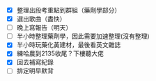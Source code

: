 - [x] 整理出段考重點到群組（藥劑學部分）
- [x] 選出歌曲（盡快）
- [ ] 晚上寫報告（明天）
- [ ] 半小時整理藥劑學，因此需要加速整理(沒有整理)
- [x] 半小時玩藥化黃建材，最後看英文雜誌
- [x] 練哈農到2135收尾？下樓聽大佬
- [x] 回去補寫紀錄
- [ ] 排定明早默背